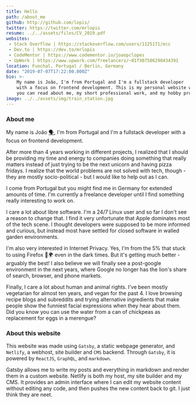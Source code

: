 ```yaml
---
title: Hello
path: /about_me
github: http://github.com/lopis/
twitter: https://twitter.com/mrlopis
resume: ../../assets/files/CV_2019.pdf
websites: 
 - Stack Overflow | https://stackoverflow.com/users/1125171/ecc
 - Dev.to | https://dev.to/mrlopis
 - CodeMentor | https://www.codementor.io/joaopclopes
 - UpWork | https://www.upwork.com/freelancers/~01f307586298434391
location: Funchal, Portugal / Berlin, Germany
date: "2019-07-07T17:22:00.000Z"
bio: >-
    My name is João, I'm from Portugal and I'm a fullstack developer
    with a focus on frontend development. This is my personal website where
    you can read about me, my short professional work, and my hobby projects.
image: ../../assets/img/train_station.jpg
---
```


### About me

My name is João [🗣](https://translate.google.com/translate_tts?ie=UTF-8&q=Jo%C3%A3o&tl=pt&total=1&idx=0&textlen=4&tk=329618.235746&client=webapp&prev=input), I'm from Portugal and I'm a fullstack developer with a focus on frontend development.

After more than 4 years working in different projects, I realized that I should be providing my time and energy to companies doing something that really matters instead of just trying to be the next unicorn and having pizza fridays. I realize that the world problems are not solved with tech, though - they are mostly socio-political - but I would like to help out as I can.

I come from Portugal but you might find me in Germany for extended amounts of time. I'm currently a freelance developer until I find something really interesting to work on.

I care a lot about libre software. I'm a 24/7 Linux user and so far I don't see a reason to change that. I find it very unfortunate that Apple dominates most of the tech scene. I thought developers were supposed to be more informed and curious, but instead most have settled for closed software in walled garden environments.

I'm also very interested in Internet Privacy. Yes, I'm from the 5% that stuck to using Firefox 🦊🌍 even in the dark times. But it's getting much better - arguably the best! I also believe we will finally see a post-google environment in the next years, where Google no longer has the lion's share of search, browser, and phone markets.

Finally, I care a lot about human and animal rights. I've been mostly vegetarian for almost ten years, and vegan for the past 4. I love browsing recipe blogs and subreddits and trying alternative ingredients that make people show the funniest facial expressions when they hear about them. Did you know you can use the water from a can of chickpeas as replacement for eggs in a merengue?

### About this website

This website was made using `Gatsby`, a static webpage generator, and `Netlify`, a webhost, site builder and `CMS` backend. Through `Gatsby`, it is powered by `ReactJS`, `GraphQL`, and `markdown`.

Gatsby allows me to write my posts and everything in markdown and render them in a custom website. Netlify is both my host, my site builder and my CMS. It provides an admin interface where I can edit my website content without editing any code, and then pushes the new content back to git. I just think they are neet.
